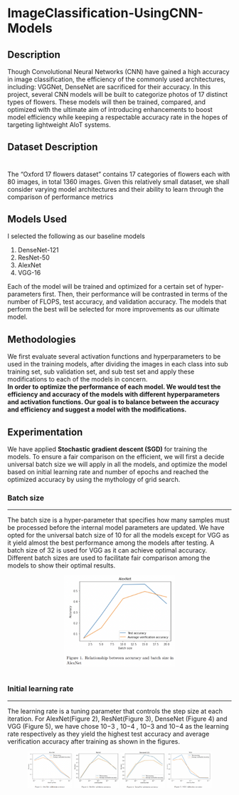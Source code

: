 # ImageClassification-UsingCNN-Models 

<h2> Description </h2>



Though Convolutional Neural Networks (CNN)
have gained a high accuracy in image classification,
the efficiency of the commonly used architectures, including: VGGNet, DenseNet are sacrificed for their
accuracy. In this project, several CNN models will
be built to categorize photos of 17 distinct types of
flowers. These models will then be trained, compared,
and optimized with the ultimate aim of introducing
enhancements to boost model efficiency while keeping
a respectable accuracy rate in the hopes of targeting
lightweight AIoT systems.

<h2> Dataset Description </h2>

#
The “Oxford 17 flowers dataset” contains 17 categories of flowers each with 80 images, in total 1360
images. Given this relatively small dataset, we shall
consider varying model architectures and their ability
to learn through the comparison of performance metrics

<h2> Models Used </h2>

I selected the following as our baseline models

1. DenseNet-121
2.  ResNet-50
3. AlexNet
4. VGG-16

 Each
of the model will be trained and optimized for a
certain set of hyper-parameters first. Then, their
performance will be contrasted in terms of the number
of FLOPS, test accuracy, and validation accuracy.
The models that perform the best will be selected for
more improvements as our ultimate model.

<h2>Methodologies</h2>

We first evaluate several activation functions and hyperparameters to be used in the
training models, after dividing the images in each class
into sub training set, sub validation set, and sub test
set and apply these modifications to each of the models in concern. <br>
<b> In order to optimize the performance of each model.
We would test the efficiency and accuracy of the models with different hyperparameters and activation functions. Our goal is to balance between the accuracy and
efficiency and suggest a model with the modifications.</b>

<h2> Experimentation </h2>

We have applied <b>Stochastic gradient descent (SGD) </b>
for training the models. To ensure a fair comparison on
the efficient, we will first a decide universal batch size
we will apply in all the models, and optimize the model
based on initial learning rate and number of epochs and
reached the optimized accuracy by using the mythology
of grid search.

<h3> Batch size </h3>
<hr>
The batch size is a hyper-parameter that specifies
how many samples must be processed before the internal model parameters are updated. We have opted
for the universal batch size of 10 for all the models except for VGG as it yield almost the best performance
among the models after testing. A batch size of 32 is
used for VGG as it can achieve optimal accuracy. Different batch sizes are used to facilitate fair comparison
among the models to show their optimal results.<br>

<p align='center'>
<img src="./images/Screenshot%202023-01-22%20at%207.17.58%20PM.png" alt="drawing" style="width:250px; display:block; margin-left:auto; margin-right:auto"/>
<br>
</p>

<h3> Initial learning rate </h3>
<hr>

The learning rate is a tuning parameter that controls
the step size at each iteration. For AlexNet(Figure
2), ResNet(Figure 3), DenseNet (Figure 4) and VGG
(Figure 5), we have chose 10−3
, 10−4
, 10−3 and 10−4 as
the learning rate respectively as they yield the highest
test accuracy and average verification accuracy after
training as shown in the figures.

<p float="left" align="center">
<img src="./images/Screenshot 2023-01-22 at 7.31.07 PM.png" alt="graph" style="width:20%; "/>

<img src="./images/Screenshot 2023-01-22 at 7.55.14 PM.png" alt="graph" style="width:20%;"/>

<img src="./images/Screenshot 2023-01-22 at 7.55.34 PM.png" alt="graph" style="width:20%; "/>

<img src="./images/Screenshot 2023-01-22 at 7.55.52 PM.png" alt="graph" style="width:20%;"/>

</p>

<!-- <p align="center" float="left">

</p> -->


<!-- <p display:'inline'>

</p> -->



